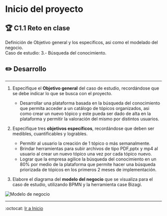 # Inicio del proyecto

## :trophy: C1.1 Reto en clase

Definición de Objetivo general y los especificos, asi como el modelado del negocio.  
Caso de estudio: 3.- Búsqueda del conocimiento.

## :pencil2: Desarrollo

___

1. Especifique el  **Objetivo general** del caso de estudio, recordándose que se debe indicar lo que se busca con el proyecto.
   
   - Desarrollar una plataforma basada en la búsqueda del conocimiento que permita acceder a un catálogo de tópicos organizados, asi como crear un nuevo tópico y este pueda ser dado de alta en la plataforma y permitir la valoración del mismo por distintos usuarios.

2. Especifique tres **objetivos específicos**, recordándose que deben ser medibles, cuantificables y logrables.
   
   - Permitir al usuario la creación de 1 tópico o más semanalmente.
   - Brindar herramientas para subir archivos de tipo PDF,pptx y mp4 al usuario al crear un nuevo tópico una vez por cada tópico nuevo.
   - Lograr que la empresa agilice la búsqueda del conocimiento en un 80% por medio de la plataforma que permite hacer una búsqueda priorizada de tópicos en los primeros 2 meses de implementación.
3. Elabore el diagrama del **modelo del negocio** que se visualiza para el caso de estudio, utilizando BPMN y la herramienta case Bizagi.

![Modelo de negocio](https://raw.githubusercontent.com/yessi-github/AnalisisAvanzado-2021/7f73bc5fe109122c5f704291767879044897890b/DIAGRAMS/Modelo%20del%20negocio1.svg)
___


:octocat: [Ir a Inicio](https://github.com/yessi-github/AnalisisAvanzado-2021.git)